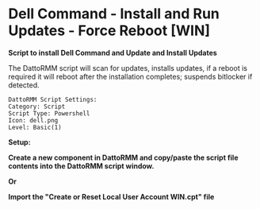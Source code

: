 # Dell Command - Install and Run Updates - Force Reboot [WIN]
**Script to install Dell Command and Update and Install Updates**

The DattoRMM script will scan for updates, installs updates, if a reboot is required it will reboot after the installation completes; suspends bitlocker if detected.

```
DattoRMM Script Settings:
Category: Script
Script Type: Powershell
Icon: dell.png
Level: Basic(1)
```
**Setup:**

**Create a new component in DattoRMM and copy/paste the script file contents into the DattoRMM script window.**

**Or**

**Import the "Create or Reset Local User Account WIN.cpt" file**
